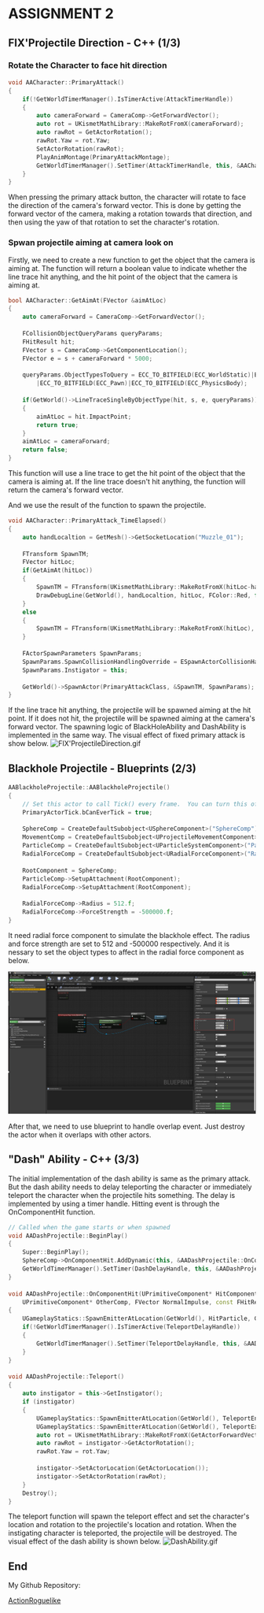 # ASSIGNMENT 2
## FIX'Projectile Direction - C++ (1/3)
### Rotate the Character to face hit direction
```c++
void AACharacter::PrimaryAttack()
{
	if(!GetWorldTimerManager().IsTimerActive(AttackTimerHandle))
	{
		auto cameraForward = CameraComp->GetForwardVector();
		auto rot = UKismetMathLibrary::MakeRotFromX(cameraForward);
		auto rawRot = GetActorRotation();
		rawRot.Yaw = rot.Yaw;
		SetActorRotation(rawRot);
		PlayAnimMontage(PrimaryAttackMontage);
		GetWorldTimerManager().SetTimer(AttackTimerHandle, this, &AACharacter::PrimaryAttack_TimeElapsed, 0.2f, false);
	}
}
```
When pressing the primary attack button, the character will rotate to face the direction of the camera's forward vector. This is done by getting the forward vector of the camera, making a rotation towards that direction, and then using the yaw of that rotation to set the character's rotation.

### Spwan projectile aiming at camera look on
Firstly, we need to create a new function to get the object that the camera is aiming at. The function will return a boolean value to indicate whether the line trace hit anything, and the hit point of the object that the camera is aiming at.
```c++
bool AACharacter::GetAimAt(FVector &aimAtLoc)
{
	auto cameraForward = CameraComp->GetForwardVector();
	
	FCollisionObjectQueryParams queryParams;
	FHitResult hit;
	FVector s = CameraComp->GetComponentLocation();
	FVector e = s + cameraForward * 5000;

	queryParams.ObjectTypesToQuery = ECC_TO_BITFIELD(ECC_WorldStatic)|ECC_TO_BITFIELD(ECC_WorldDynamic)
		|ECC_TO_BITFIELD(ECC_Pawn)|ECC_TO_BITFIELD(ECC_PhysicsBody);

	if(GetWorld()->LineTraceSingleByObjectType(hit, s, e, queryParams))
	{
		aimAtLoc = hit.ImpactPoint;
		return true;
	}
	aimAtLoc = cameraForward;
	return false;
}
```
This function will use a line trace to get the hit point of the object that the camera is aiming at. If the line trace doesn't hit anything, the function will return the camera's forward vector.

And we use the result of the function to spawn the projectile.
```c++
void AACharacter::PrimaryAttack_TimeElapsed()
{
	auto handLocaltion = GetMesh()->GetSocketLocation("Muzzle_01");
	
	FTransform SpawnTM;
	FVector hitLoc;
	if(GetAimAt(hitLoc))
	{
		SpawnTM = FTransform(UKismetMathLibrary::MakeRotFromX(hitLoc-handLocaltion), handLocaltion);
		DrawDebugLine(GetWorld(), handLocaltion, hitLoc, FColor::Red, false, 2.0f, 0, 1.0f);
	}
	else
	{
		SpawnTM = FTransform(UKismetMathLibrary::MakeRotFromX(hitLoc), handLocaltion);
	}
	
	FActorSpawnParameters SpawnParams;
	SpawnParams.SpawnCollisionHandlingOverride = ESpawnActorCollisionHandlingMethod::AlwaysSpawn;
	SpawnParams.Instigator = this;

	GetWorld()->SpawnActor(PrimaryAttackClass, &SpawnTM, SpawnParams);
}
```
If the line trace hit anything, the projectile will be spawned aiming at the hit point. If it does not hit, the projectile will be spawned aiming at the camera's forward vector. The spawning logic of BlackHoleAbility and DashAbility is implemented in the same way. The visual effect of fixed primary attack is show below.
![FIX'ProjectileDirection.gif](_pics%2FFIX%27ProjectileDirection.gif)
## Blackhole Projectile - Blueprints (2/3)
```c++
AABlackholeProjectile::AABlackholeProjectile()
{
 	// Set this actor to call Tick() every frame.  You can turn this off to improve performance if you don't need it.
	PrimaryActorTick.bCanEverTick = true;

	SphereComp = CreateDefaultSubobject<USphereComponent>("SphereComp");
	MovementComp = CreateDefaultSubobject<UProjectileMovementComponent>("MovementComp");
	ParticleComp = CreateDefaultSubobject<UParticleSystemComponent>("ParticleComp");
	RadialForceComp = CreateDefaultSubobject<URadialForceComponent>("RadialForceComp");
    
	RootComponent = SphereComp;
	ParticleComp->SetupAttachment(RootComponent);
	RadialForceComp->SetupAttachment(RootComponent);
    
	RadialForceComp->Radius = 512.f;
	RadialForceComp->ForceStrength = -500000.f;
}
```
It need radial force component to simulate the blackhole effect. The radius and force strength are set to 512 and -500000 respectively. And it is nessary to set the object types to affect in the radial force component as below.

![img3.png](_pics/objtypes.png)

After that, we need to use blueprint to handle overlap event. Just destroy the actor when it overlaps with other actors.

## "Dash" Ability - C++ (3/3)
The initial implementation of the dash ability is same as the primary attack. But the dash ability needs to delay teleporting the character or immediately teleport the character when the projectile hits something. The delay is implemented by using a timer handle. Hitting event is through the OnComponentHit function. 
```c++
// Called when the game starts or when spawned
void AADashProjectile::BeginPlay()
{
	Super::BeginPlay();
	SphereComp->OnComponentHit.AddDynamic(this, &AADashProjectile::OnComponentHit);
	GetWorldTimerManager().SetTimer(DashDelayHandle, this, &AADashProjectile::Teleport, 0.4f, false);
}

void AADashProjectile::OnComponentHit(UPrimitiveComponent* HitComponent, AActor* OtherActor,
	UPrimitiveComponent* OtherComp, FVector NormalImpulse, const FHitResult& Hit)
{
	UGameplayStatics::SpawnEmitterAtLocation(GetWorld(), HitParticle, GetActorLocation());
	if(!GetWorldTimerManager().IsTimerActive(TeleportDelayHandle))
	{
		GetWorldTimerManager().SetTimer(TeleportDelayHandle, this, &AADashProjectile::Teleport, 0.1f, false);
	}
}

void AADashProjectile::Teleport()
{
	auto instigator = this->GetInstigator();
	if (instigator)
	{
		UGameplayStatics::SpawnEmitterAtLocation(GetWorld(), TeleportEnterParticle, GetActorLocation());
		UGameplayStatics::SpawnEmitterAtLocation(GetWorld(), TeleportExitParticle, instigator->GetActorLocation());
		auto rot = UKismetMathLibrary::MakeRotFromX(GetActorForwardVector());
		auto rawRot = instigator->GetActorRotation();
		rawRot.Yaw = rot.Yaw;
		
		instigator->SetActorLocation(GetActorLocation());
		instigator->SetActorRotation(rawRot);
	}
	Destroy();
}
```
The teleport function will spawn the teleport effect and set the character's location and rotation to the projectile's location and rotation. When the instigating character is teleported, the projectile will be destroyed. The visual effect of the dash ability is shown below.
![DashAbility.gif](_pics%2FDashAbility.gif)

## End
My Github Repository:

[ActionRoguelike](https://github.com/kyrosz7u/ActionRoguelike)

